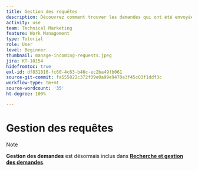 ```yaml
---
title: Gestion des requêtes
description: Découvrez comment trouver les demandes qui ont été envoyées via les tableaux de bord, l’[!UICONTROL Accueil], la zone [!UICONTROL Demandes] ou la page [!UICONTROL Équipes] dans  [!DNL  Workfront].
activity: use
team: Technical Marketing
feature: Work Management
type: Tutorial
role: User
level: Beginner
thumbnail: manage-incoming-requests.jpeg
jira: KT-10154
hidefromtoc: true
exl-id: df831816-fc60-4c63-b46c-ec2ba49fb061
source-git-commit: fa555822c372f09e0a99e9470a3f45c03f1ddf3c
workflow-type: tm+mt
source-wordcount: '35'
ht-degree: 100%

---
```


# Gestion des requêtes

>[!NOTE]
>
>**Gestion des demandes** est désormais inclus dans **[Recherche et gestion des demandes](https://experienceleague.adobe.com/docs/workfront-learn/tutorials-workfront/manage-work/issues-requests/find-requests.html?lang=fr)**.

